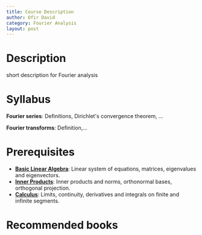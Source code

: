 ```yaml
---
title: Course Description
author: Ofir David
category: Fourier Analysis
layout: post
---
```


# Description
short description for Fourier analysis

# Syllabus
**Fourier series**: Definitions, Dirichlet's convergence theorem, ...

**Fourier transforms**: Definition,...

# Prerequisites
- [**Basic Linear Algebra**][1]: Linear system of equations, matrices, eigenvalues and eigenvectors.
- [**Inner Products**][2]: Inner products and norms, orthonormal bases, orthogonal projection.
- [**Calculus**][3]: Limits, continuity, derivatives and integrals on finite and infinite segments.

# Recommended books


[1]: https://basic_linear_algebra
[2]: https://inner_products
[3]: https://calculus